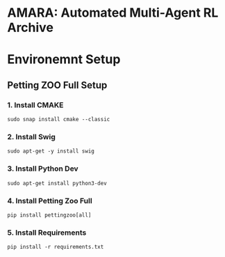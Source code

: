 # AMARA: Automated Multi-Agent RL Archive
# Environemnt Setup
## Petting ZOO Full Setup
### 1. Install CMAKE
```
sudo snap install cmake --classic
```
### 2. Install Swig
```
sudo apt-get -y install swig
```

### 3. Install Python Dev
```
sudo apt-get install python3-dev
```

### 4. Install Petting Zoo Full
```
pip install pettingzoo[all]
```

### 5. Install Requirements
```
pip install -r requirements.txt
```
